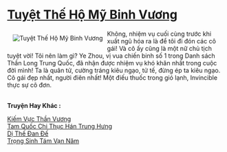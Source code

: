 <a href="https://truyenwiki.net/tuyet-the-ho-my-binh-vuong.36631/" title="Tuyệt Thế Hộ Mỹ Binh Vương"><h1>Tuyệt Thế Hộ Mỹ Binh Vương</h1></a><div style="display:table"><img align="right" style="float: left; padding: 10px;" src="https://truyenwiki.net/a/img/str/src/36631.jpg" alt="Tuyệt Thế Hộ Mỹ Binh Vương">Không, nhiệm vụ cuối cùng trước khi xuất ngũ hóa ra là để tôi đi đón các cô gái! Và cô ấy cũng là một nữ chủ tịch tuyệt vời! Tôi nên làm gì? Ye Zhou, vị vua chiến binh số 1 trong Danh sách Thần Long Trung Quốc, đã nhận được nhiệm vụ khó khăn nhất trong cuộc đời mình! Ta là quân tử, cường tráng kiêu ngạo, tử tế, đừng ép ta kiêu ngạo. Cô gái đẹp nhất, người điên nhất! Một điếu thuốc trong gió lạnh, Invincible thực sự cô đơn.</div><p><br><b>Truyện Hay Khác :</b></p><a href="https://truyenwiki.net/kiem-vuc-than-vuong.35800/" alt="Kiếm Vực Thần Vương">Kiếm Vực Thần Vương</a><br/><a href="https://github.com/nownovels/wikidich/tree/master/truyenhay/36584" alt="Tam Quốc Chi Thục Hán Trung Hưng">Tam Quốc Chi Thục Hán Trung Hưng</a><br/><a href="https://github.com/nownovels/wikidich/tree/master/truyenhay/35852" alt="Dị Thế Đan Đế">Dị Thế Đan Đế</a><br/><a href="https://github.com/nownovels/wikidich/tree/master/truyenhay/36896" alt="Trọng Sinh Tám Vạn Năm">Trọng Sinh Tám Vạn Năm</a><br/>